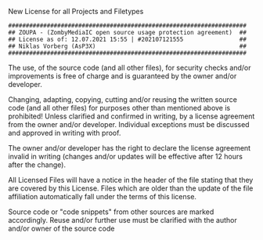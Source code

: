 New License for all Projects and Filetypes
```
####################################################################
## ZOUPA - (ZombyMediaIC open source usage protection agreement)  ##
## License as of: 12.07.2021 15:55 | #202107121555                ##
## Niklas Vorberg (AsP3X)                                         ##
####################################################################
```

The use, of the source code (and all other files), for security checks and/or improvements is free of charge and is guaranteed by the owner and/or developer.

Changing, adapting, copying, cutting and/or reusing the written source code (and all other files) 
for purposes other than mentioned above is prohibited!
Unless clarified and confirmed in writing, by a license agreement from the owner and/or developer.
Individual exceptions must be discussed and approved in writing with proof.

The owner and/or developer has the right to declare the license agreement invalid in writing (changes and/or updates will be effective after 12 hours after the change).

All Licensed Files will have a notice in the header of the file stating that they are covered by this License.
Files which are older than the update of the file affiliation automatically fall under the terms of this license.

Source code or "code snippets" from other sources are marked accordingly. Reuse and/or further use must be clarified with the author and/or owner of the source code

